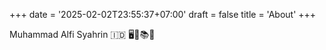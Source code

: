 +++
date = '2025-02-02T23:55:37+07:00'
draft = false
title = 'About'
+++

Muhammad Alfi Syahrin
🇮🇩 🖥️🐧📚💸
